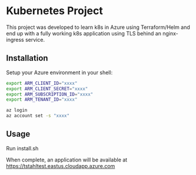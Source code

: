 # Kubernetes Project
This project was developed to learn k8s in Azure using Terraform/Helm and end up with a fully working k8s application using TLS behind an nginx-ingress service.

## Installation

Setup your Azure environment in your shell:
```zsh
export ARM_CLIENT_ID="xxxx"
export ARM_CLIENT_SECRET="xxxx"
export ARM_SUBSCRIPTION_ID="xxxx"
export ARM_TENANT_ID="xxxx"

az login
az account set -s "xxxx"
```

## Usage

Run install.sh

When complete, an application will be available at https://tstahltest.eastus.cloudapp.azure.com